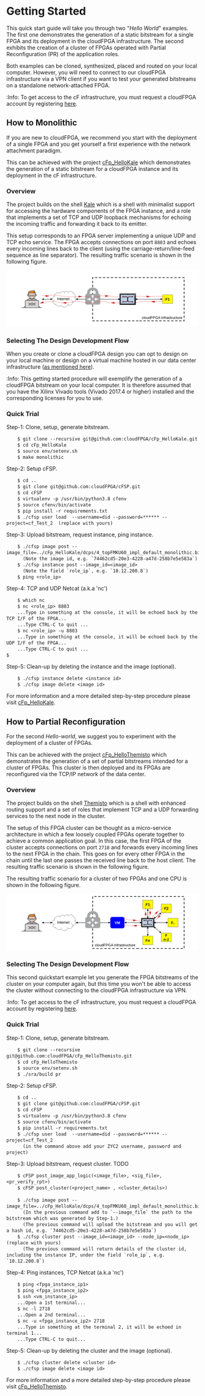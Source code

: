 # Getting Started

This quick start guide will take you through two "*Hello World*" examples. The first one 
demonstrates the generation of a static bitstream for a single FPGA and its deployment in 
the cloudFPGA infrastructure. The second exhibits the creation of a cluster of FPGAs operated 
with Partial Reconfiguration (PR) of the application roles. 

Both examples can be cloned, synthesized, placed and routed on your local computer. 
However, you will need to connect to our cloudFPGA infrastructure via a VPN client if you want to 
test your generated bitstreams on a standalone network-attached FPGA. 

:Info: To get access to the cF infrastructure, you must request a cloudFPGA account by registering [here](https://github.com/cloudFPGA/Doc/tree/master/imgs/COMING_SOON.md).   

## How to Monolithic

If you are new to cloudFPGA, we recommend  you start with the deployment of a single FPGA and you 
get yourself a first experience with the network attachment paradigm.  
 
This can be achieved with the project [cFp_HelloKale](https://github.com/cloudFPGA/cFp_HelloKale) 
which demonstrates the generation of a static bitstream for a cloudFPGA instance and its 
deployment in the cF infrastructure.

### Overview

The project builds on the shell [Kale](https://github.com/cloudFPGA/cFDK/blob/main/DOC/Kale.md) 
which is a shell with minimalist support for accessing the hardware components of the FPGA 
instance, and a role that implements a set of TCP and UDP loopback mechanisms for echoing the 
incoming traffic and forwarding it back to its emitter. 

This setup corresponds to an FPGA server implementing a unique UDP and TCP echo service. 
The FPGA accepts connections on port `8803` and echoes every incoming lines back to the client 
(using the carriage-return/line-feed sequence as line separator). The resulting traffic scenario 
is shown in the following figure.

![Setup-of-the cFp_HelloKale project](imgs/Fig-HelloKale-Setup.png)        

### Selecting The Design Development Flow

When you create or clone a cloudFPGA design you can opt to design on your local machine or design 
on a virtual machine hosted in our data center infrastructure 
([as mentioned here](https://cloudfpga.github.io/Doc/pages/OVERVIEW/overview.html#cloudfpga-development-flow)).

:Info: This getting started procedure will exemplify the generation of a cloudFPGA bitstream on your local computer. It is therefore assumed that you have the Xilinx Vivado tools (Vivado 2017.4 or higher) installed and the corresponding licenses for you to use.

### Quick Trial

Step-1: Clone, setup, generate bitstream.
```
    $ git clone --recursive git@github.com:cloudFPGA/cFp_HelloKale.git
    $ cd cFp_HelloKale
    $ source env/setenv.sh
    $ make monolithic
``` 

Step-2: Setup cFSP.
```
    $ cd .. 
    $ git clone git@github.com:cloudFPGA/cFSP.git
    $ cd cFSP
    $ virtualenv -p /usr/bin/python3.8 cfenv
    $ source cfenv/bin/activate
    $ pip install -r requirements.txt
    $ ./cfsp user load  --username=did --password=****** --project=cf_Test_2  (replace with yours)
``` 

Step-3: Upload bitstream, request instance, ping instance.
```
    $ ./cfsp image post --image_file=../cFp_HelloKale/dcps/4_topFMKU60_impl_default_monolithic.bit 
      (Note the image id, e.g. `74462cd5-20e3-4228-a47d-258b7e5e583a`)
    $ ./cfsp instance post --image_id=<image_id>
      (Note the field `role_ip`, e.g. `10.12.200.8`)
    $ ping <role_ip>
``` 

Step-4: TCP and UDP Netcat (a.k.a 'nc') 
```
    $ which nc
    $ nc <role_ip> 8803
    ...Type in something at the console, it will be echoed back by the TCP I/F of the FPGA...
    ...Type CTRL-C to quit ...
    $ nc <role_ip> -u 8803
    ...Type in something at the console, it will be echoed back by the UDP I/F of the FPGA...
    ...Type CTRL-C to quit ...
$ 
```

Step-5: Clean-up by deleting the instance and the image (optional).
```
    $ ./cfsp instance delete <instance id>
    $ ./cfsp image delete <image id>
```

For more information and a more detailed step-by-step procedure please visit 
[cFp_HelloKale](https://github.com/cloudFPGA/cFp_HelloKale).


## How to Partial Reconfiguration

For the second *Hello-world*, we suggest you to experiment with the deployment of a cluster of 
FPGAs.

This can be achieved with the project [cFp_HelloThemisto](https://github.com/cloudFPGA/cFp_HelloThemisto) 
which demonstrates the generation of a set of partial bitstreams intended for a cluster of 
FPGAs. This cluster is then deployed and its FPGAs are reconfigured via the TCP/IP network of the 
data center.

### Overview

The project builds on the shell [Themisto](https://github.com/cloudFPGA/cFDK/blob/main/DOC/Themisto.md) 
which is a shell with enhanced routing support and a set of roles that implement TCP and a UDP 
forwarding services to the next node in the cluster. 

The setup of this FPGA cluster can be thought as a micro-service architecture in which a few 
loosely coupled FPGAs operate together to achieve a common application goal. In this case, the 
first FPGA of the cluster accepts connections on port `2718` and forwards every incoming lines to 
the next FPGA in the chain. This goes on for every other FPGA in the chain until the last one 
passes the received line back to the host client. The resulting traffic scenario is shown in the 
following figure.

The resulting traffic scenario for a cluster of two FPGAs and one CPU is shown in the following 
figure.

![Setup-of-the cFp_HelloThemisto project](imgs/Fig-HelloThemisto-Setup.png)

### Selecting The Design Development Flow

This second quickstart example let you generate the FPGA bitstreams of the cluster on your 
computer again, but this time you won't be able to access the cluster without connecting to the 
cloudFPGA infrastructure via VPN.  

:Info: To get access to the cF infrastructure, you must request a cloudFPGA account by registering [here](https://github.com/cloudFPGA/Doc/tree/master/imgs/COMING_SOON.md).   

### Quick Trial

Step-1: Clone, setup, generate bitstream.
```
    $ git clone --recursive git@github.com:cloudFPGA/cFp_HelloThemisto.git
    $ cd cFp_HelloThemisto
    $ source env/setenv.sh
    $ ./sra/build pr
``` 

Step-2: Setup cFSP.
```
    $ cd .. 
    $ git clone git@github.com:cloudFPGA/cFSP.git
    $ cd cFSP
    $ virtualenv -p /usr/bin/python3.8 cfenv
    $ source cfenv/bin/activate
    $ pip install -r requirements.txt
    $ ./cfsp user load  --username=did --password=****** --project=cf_Test_2
      (in the command above add your ZYC2 username, password and project)
``` 

Step-3: Upload bitstream, request cluster. TODO
```
    $ cFSP post_image_app_logic(<image_file>, <sig_file>, <pr_verify_rpt>)
    $ cFSP post_cluster(<project_name> , <cluster_details>)

    $ ./cfsp image post --image_file=../cFp_HelloKale/dcps/4_topFMKU60_impl_default_monolithic.bit 
      (In the previous command add to `--image_file` the path to the bitstream which was generated by Step-1.)
      (The previous command will upload the bitstream and you will get a hash id, e.g. `74462cd5-20e3-4228-a47d-258b7e5e583a`)
    $ ./cfsp cluster post --image_id=<image_id> --node_ip=<node_ip> (replace with yours)
      (The previous command will return details of the cluster id, including the instance IP, under the field `role_ip`, e.g. `10.12.200.8`)
``` 


Step-4: Ping instances, TCP Netcat (a.k.a 'nc') 
```
    $ ping <fpga_instance_ip1>
    $ ping <fpga_instance_ip2>
    $ ssh <vm_instance_ip>
    ...Open a 1st terminal...
    $ nc -l 2718
    ...Open a 2nd terminal...
    $ nc -u <fpga_instance_ip2> 2718
    ...Type in something at the terminal 2, it will be echoed in terminal 1...
    ...Type CTRL-C to quit... 
```

Step-5: Clean-up by deleting the cluster and the image (optional).
```
    $ ./cfsp cluster delete <cluster id>
    $ ./cfsp image delete <image id>
```

For more information and a more detailed step-by-step procedure please visit 
[cFp_HelloThemisto](https://github.com/cloudFPGA/cFp_HelloThemisto).
